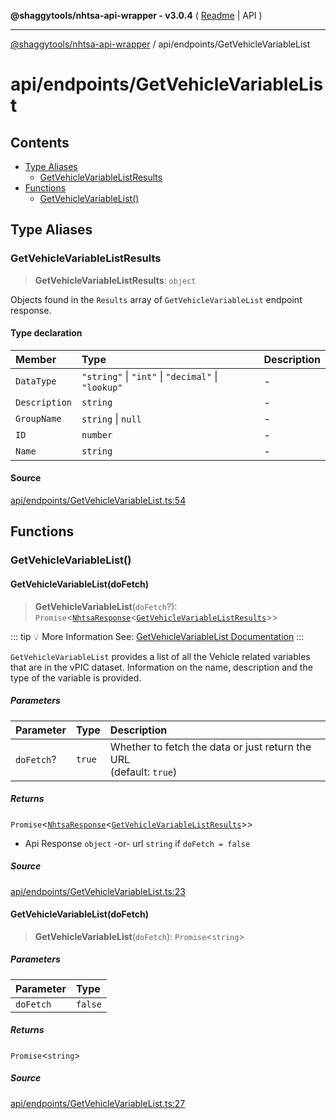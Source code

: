 **@shaggytools/nhtsa-api-wrapper - v3.0.4** ( [Readme](../../index.md) \| API )

***

[@shaggytools/nhtsa-api-wrapper](../../modules.md) / api/endpoints/GetVehicleVariableList

# api/endpoints/GetVehicleVariableList

## Contents

- [Type Aliases](GetVehicleVariableList.md#type-aliases)
  - [GetVehicleVariableListResults](GetVehicleVariableList.md#getvehiclevariablelistresults)
- [Functions](GetVehicleVariableList.md#functions)
  - [GetVehicleVariableList()](GetVehicleVariableList.md#getvehiclevariablelist)

## Type Aliases

### GetVehicleVariableListResults

> **GetVehicleVariableListResults**: `object`

Objects found in the `Results` array of `GetVehicleVariableList` endpoint response.

#### Type declaration

| Member | Type | Description |
| :------ | :------ | :------ |
| `DataType` | `"string"` \| `"int"` \| `"decimal"` \| `"lookup"` | - |
| `Description` | `string` | - |
| `GroupName` | `string` \| `null` | - |
| `ID` | `number` | - |
| `Name` | `string` | - |

#### Source

[api/endpoints/GetVehicleVariableList.ts:54](https://github.com/ShaggyTech/nhtsa-api-wrapper/blob/main/packages/lib/src/api/endpoints/GetVehicleVariableList.ts#L54)

## Functions

### GetVehicleVariableList()

#### GetVehicleVariableList(doFetch)

> **GetVehicleVariableList**(`doFetch`?): `Promise`\<[`NhtsaResponse`](../types.md#nhtsaresponset)\<[`GetVehicleVariableListResults`](GetVehicleVariableList.md#getvehiclevariablelistresults)\>\>

::: tip :bulb: More Information
See: [GetVehicleVariableList Documentation](/guide/vpic/endpoints/get-vehicle-variable-list)
:::

`GetVehicleVariableList` provides a list of all the Vehicle related variables that are in the
vPIC dataset. Information on the name, description and the type of the variable is provided.

##### Parameters

| Parameter | Type | Description |
| :------ | :------ | :------ |
| `doFetch`? | `true` | Whether to fetch the data or just return the URL<br />(default: `true`) |

##### Returns

`Promise`\<[`NhtsaResponse`](../types.md#nhtsaresponset)\<[`GetVehicleVariableListResults`](GetVehicleVariableList.md#getvehiclevariablelistresults)\>\>

- Api Response
`object` -or- url `string` if `doFetch = false`

##### Source

[api/endpoints/GetVehicleVariableList.ts:23](https://github.com/ShaggyTech/nhtsa-api-wrapper/blob/main/packages/lib/src/api/endpoints/GetVehicleVariableList.ts#L23)

#### GetVehicleVariableList(doFetch)

> **GetVehicleVariableList**(`doFetch`): `Promise`\<`string`\>

##### Parameters

| Parameter | Type |
| :------ | :------ |
| `doFetch` | `false` |

##### Returns

`Promise`\<`string`\>

##### Source

[api/endpoints/GetVehicleVariableList.ts:27](https://github.com/ShaggyTech/nhtsa-api-wrapper/blob/main/packages/lib/src/api/endpoints/GetVehicleVariableList.ts#L27)
